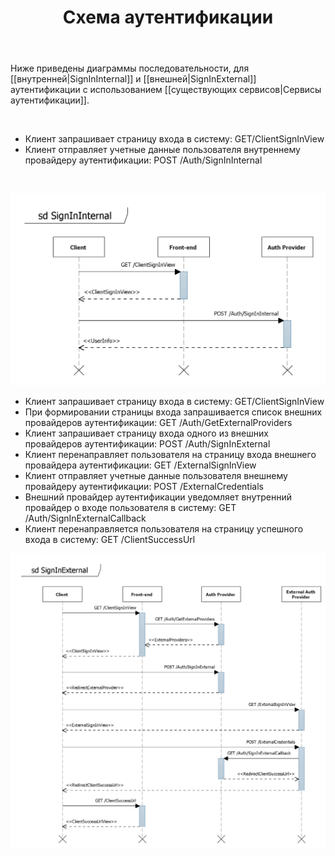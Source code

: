 ﻿---
layout: default
title: Схема аутентификации
position: 3
categories: 
tags: 
---

Ниже приведены диаграммы последовательности, для [[внутренней|SignInInternal]] и [[внешней|SignInExternal]] аутентификации с использованием [[существующих сервисов|Сервисы аутентификации]].

   

* Клиент запрашивает страницу входа в систему: GET/ClientSignInView
* Клиент отправляет учетные данные пользователя внутреннему провайдеру аутентификации: POST /Auth/SignInInternal

 

![](SignInInternal.png)

* Клиент запрашивает страницу входа в систему: GET/ClientSignInView
* При формировании страницы входа запрашивается список внешних провайдеров аутентификации: GET /Auth/GetExternalProviders
* Клиент запрашивает страницу входа одного из внешних провайдеров аутентификации: POST /Auth/SignInExternal
* Клиент перенаправляет пользователя на страницу входа внешнего провайдера аутентификации: GET /ExternalSignInView
* Клиент отправляет учетные данные пользователя внешнему провайдеру аутентификации: POST /ExternalCredentials
* Внешний провайдер аутентификации уведомляет внутренний провайдер о входе пользователя в систему: GET /Auth/SignInExternalCallback
* Клиент перенаправляется пользователя на страницу успешного входа в систему: GET /ClientSuccessUrl

![](SignInExternal.png)

 

 

